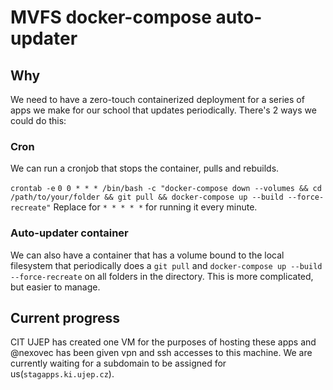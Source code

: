 # MVFS docker-compose auto-updater

## Why

We need to have a zero-touch containerized deployment for a series of apps we make for our school that updates periodically. There's 2 ways we could do this:

### Cron

We can run a cronjob that stops the container, pulls and rebuilds.

`crontab -e`
`0 0 * * * /bin/bash -c "docker-compose down --volumes && cd /path/to/your/folder && git pull && docker-compose up --build --force-recreate"`
Replace for `* * * * *` for running it every minute.

### Auto-updater container

We can also have a container that has a volume bound to the local filesystem that periodically does a `git pull` and `docker-compose up --build --force-recreate` on all folders in the directory. This is more complicated, but easier to manage.

## Current progress

CIT UJEP has created one VM for the purposes of hosting these apps and @nexovec has been given vpn and ssh accesses to this machine. We are currently waiting for a subdomain to be assigned for us(`stagapps.ki.ujep.cz`).
